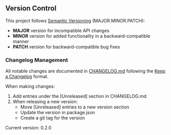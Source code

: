 ## Version Control

This project follows [Semantic Versioning](https://semver.org/) (MAJOR.MINOR.PATCH):

- **MAJOR** version for incompatible API changes
- **MINOR** version for added functionality in a backward-compatible manner
- **PATCH** version for backward-compatible bug fixes

### Changelog Management
All notable changes are documented in [CHANGELOG.md](./CHANGELOG.md) following the [Keep a Changelog](https://keepachangelog.com/en/1.0.0/) format.

When making changes:
1. Add entries under the [Unreleased] section in CHANGELOG.md
2. When releasing a new version:
   - Move [Unreleased] entries to a new version section
   - Update the version in package.json
   - Create a git tag for the version

Current version: 0.2.0
